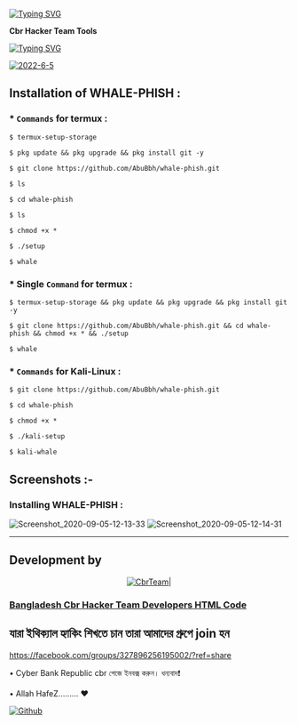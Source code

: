 [![Typing SVG](https://readme-typing-svg.herokuapp.com?color=%849400F7&lines=BANGLADESH+CBR+HACKER+TEAM+)](https://git.io/typing-svg)

____Cbr Hacker Team Tools____

 [![Typing SVG](https://readme-typing-svg.herokuapp.com?color=%849400F7&lines=BANGLADESH+CBR+HACKER+TEAM+)](https://git.io/typing-svg) 

<a href="https://imgbb.com/"><img src="https://i.ibb.co/JCJ1PbF/2022-6-5.jpg" alt="2022-6-5" border="0"></a>

   
## Installation of WHALE-PHISH : 
  

### * `Commands` for termux :
```
$ termux-setup-storage

$ pkg update && pkg upgrade && pkg install git -y

$ git clone https://github.com/AbuBbh/whale-phish.git

$ ls

$ cd whale-phish

$ ls

$ chmod +x *

$ ./setup

$ whale
```

### * Single `Command` for termux :
```
$ termux-setup-storage && pkg update && pkg upgrade && pkg install git -y

$ git clone https://github.com/AbuBbh/whale-phish.git && cd whale-phish && chmod +x * && ./setup

$ whale
```
### * `Commands` for Kali-Linux :
```
$ git clone https://github.com/AbuBbh/whale-phish.git

$ cd whale-phish

$ chmod +x *

$ ./kali-setup

$ kali-whale
```
## Screenshots :-

### Installing WHALE-PHISH :

![Screenshot_2020-09-05-12-13-33](https://user-images.githubusercontent.com/64035221/92299650-ec1eb600-ef71-11ea-8934-3dda718ea11d.jpg)
![Screenshot_2020-09-05-12-14-31](https://user-images.githubusercontent.com/64035221/92299657-f5a81e00-ef71-11ea-89ce-9c29dc09b04f.jpg)

***

## Development by 
<p align="center"><a href="https://github.com/CbrAbuTaher/CbrAbuTaher"><img title="CbrTeam" src="https://i.ibb.co/0BqCJFx/20220531-011346.jpg"></a>|


### [  Bangladesh Cbr Hacker Team Developers HTML Code](https://github.com/AbuBbh/whale-phish.git)

## যারা ইথিক্যাল হ্যাকিং শিখতে চান তারা আমাদের গ্রুপে join হন

https://facebook.com/groups/327896256195002/?ref=share


• Cyber Bank Republic cbr পেজে ইনবক্স করুন। ধন্যবাদ❗


  • Allah HafeZ......... ❤️




 [![Github](https://github.frapsoft.com/social/github.png)](https://github.com/AbuBbh/whale-phish.git)

